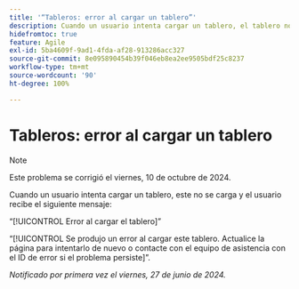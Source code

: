 ```yaml
---
title: '“Tableros: error al cargar un tablero”'
description: Cuando un usuario intenta cargar un tablero, el tablero no se carga y el usuario recibe un mensaje de error.
hidefromtoc: true
feature: Agile
exl-id: 5ba4609f-9ad1-4fda-af28-913286acc327
source-git-commit: 8e095890454b39f046eb8ea2ee9505bdf25c8237
workflow-type: tm+mt
source-wordcount: '90'
ht-degree: 100%

---
```


# Tableros: error al cargar un tablero

>[!NOTE]
>
>Este problema se corrigió el viernes, 10 de octubre de 2024.

Cuando un usuario intenta cargar un tablero, este no se carga y el usuario recibe el siguiente mensaje:

“[!UICONTROL Error al cargar el tablero]”

“[!UICONTROL Se produjo un error al cargar este tablero. Actualice la página para intentarlo de nuevo o contacte con el equipo de asistencia con el ID de error si el problema persiste]”.

_Notificado por primera vez el viernes, 27 de junio de 2024._
